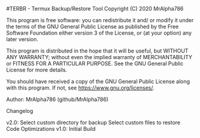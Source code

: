
#TERBR - Termux Backup/Restore Tool
Copyright (C) 2020  MrAlpha786

 This program is free software: you can redistribute it 
and/ or modify it under the terms of the GNU General Public
License as published by the Free Software Foundation either
version 3 of the License, or (at your option) any later
version.

 This program is distributed in the hope that it will be
useful, but WITHOUT ANY WARRANTY; without even the implied
warranty of MERCHANTABILITY or FITNESS FOR A PARTICULAR
PURPOSE.  See the GNU General Public License for more
details.

 You should have received a copy of the GNU General 
Public License along with this program.  If not, see
<https://www.gnu.org/licenses/>.

Author: MrAlpha786     (github/MrAlpha786)

Changelog

v2.0:  Select custom directory for backup
       Select custom files to restore
       Code Optimizations
v1.0:  Initial Build

